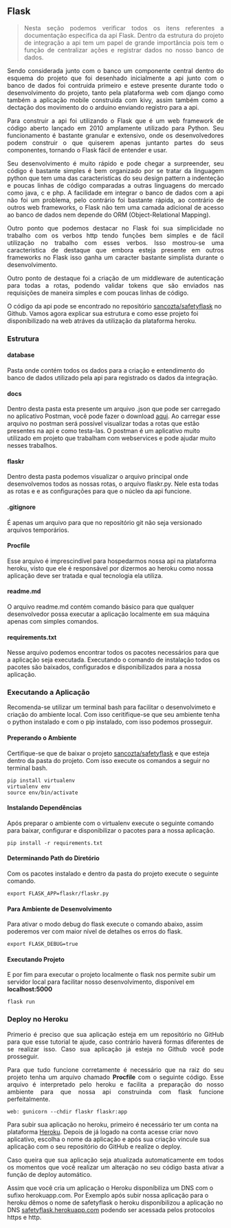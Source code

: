 ## Flask

><p style="text-align: justify;">Nesta seção podemos verificar todos os itens referentes a documentação especifica da api Flask. Dentro da estrutura do projeto de integração a api tem um papel de grande importância pois tem o função de centralizar ações e registrar dados no nosso banco de dados.</p>

<p style="text-align: justify;">
Sendo considerada junto com o banco um componente central dentro do esquema do projeto que foi desenhado inicialmente a api junto com o banco de dados foi contruida primeiro e esteve presente durante todo o desenvolvimento do projeto, tanto pela plataforma web com django como também a aplicação mobile construida com kivy, assim também como a dectação dos movimento do o arduino enviando registro para a api.
</p>

<p style="text-align: justify;">
Para construir a api foi utilizando o Flask que é um web framework de código aberto lançado em 2010 amplamente utilizado para Python. Seu funcionamento é bastante granular e extensivo, onde os desenvolvedores podem construir o que quiserem apenas juntanto partes do seus componentes, tornando o Flask fácil de entender e usar.
</p>

<p style="text-align: justify;">
Seu desenvolvimento é muito rápido e pode chegar a surpreender, seu código é bastante simples é bem organizado por se tratar da linguagem python que tem uma das caracteristicas do seu design pattern a indenteção e poucas linhas de código comparadas a outras linguagens do mercado como java, c e php. A facilidade em integrar o banco de dados com a api não foi um problema, pelo contrário foi bastante rápida, ao contrário de outros web frameworks, o Flask não tem uma camada adicional de acesso ao banco de dados nem depende do ORM (Object-Relational Mapping).
</p>

<p style="text-align: justify;">
Outro ponto que podemos destacar no Flask foi sua simplicidade no trabalho com os verbos http tendo funções bem simples e de fácil utilização no trabalho com esses verbos. Isso mostrou-se uma caracteristica de destaque que embora esteja presente em outros frameworks no Flask isso ganha um caracter bastante simplista durante o desenvolvimento.
</p>

<p style="text-align: justify;">
Outro ponto de destaque foi a criação de um middleware de autenticação para todas a rotas, podendo validar tokens que são enviados nas requisições de maneira simples e com poucas linhas de código.
</p>

O código da api pode se encontrado no repositório [sancozta/safetyflask](https://github.com/sancozta/safetyflask) no Github. Vamos agora explicar sua estrutura e como esse projeto foi disponíbilizado na web atráves da utilização da plataforma heroku.

### Estrutura

#### database

Pasta onde contém todos os dados para a criação e entendimento do banco de dados utilizado pela api para registrado os dados da integração.

#### docs

Dentro desta pasta esta presente um arquivo .json que pode ser carregado no aplicativo Postman, você pode fazer o download [aqui](https://www.getpostman.com/apps). Ao carregar esse arquivo no postman será possível visualizar todas a rotas que estão presentes na api e como testa-las. O postman é um aplicativo muito utilizado em projeto que trabalham com webservices e pode ajudar muito nesses trabalhos.

#### flaskr

Dentro desta pasta podemos visualizar o arquivo principal onde desenvolvemos todos as nossas rotas, o arquivo flaskr.py. Nele esta todas as rotas e
e as configurações para que o núcleo da api funcione.

#### .gitignore

É apenas um arquivo para que no repositório git não seja versionado arquivos temporários.

#### Procfile

Esse arquivo é imprescindível para hospedarmos nossa api na plataforma heroku, visto que ele é responsável por dizermos ao heroku como nossa aplicação deve ser tratada e qual tecnologia ela utiliza.

#### readme.md

O arquivo readme.md contém comando básico para que qualquer desenvolvedor possa executar a aplicação localmente em sua máquina apenas com simples comandos.

#### requirements.txt

Nesse arquivo podemos encontrar todos os pacotes necessários para que a aplicação seja executada. Executando o comando de instalação todos os pacotes são baixados, configurados e disponibilizados para a nossa aplicação.

### Executando a Aplicação

Recomenda-se utilizar um terminal bash para facilitar o desenvolvimeto e criação do ambiente local. Com isso ceritifique-se que seu ambiente tenha o python instalado e com o pip instalado, com isso podemos prosseguir. 

#### Preperando o Ambiente

Certifique-se que de baixar o projeto [sancozta/safetyflask](https://github.com/sancozta/safetyflask) e que esteja dentro da pasta do projeto. 
Com isso execute os comandos a seguir no terminal bash.

	pip install virtualenv
	virtualenv env
	source env/bin/activate

#### Instalando Dependências

Após preparar o ambiente com o virtualenv execute o seguinte comando para baixar, configurar e disponibilizar o pacotes para a nossa aplicação.

	pip install -r requirements.txt

#### Determinando Path do Diretório

Com os pacotes instalado e dentro da pasta do projeto execute o seguinte comando. 

	export FLASK_APP=flaskr/flaskr.py

#### Para Ambiente de Desenvolvimento

Para ativar o modo debug do flask execute o comando abaixo, assim poderemos ver com maior nível de detalhes os erros do flask.

	export FLASK_DEBUG=true

#### Executando Projeto

E por fim para executar o projeto localmente o flask nos permite subir um servidor local para facilitar nosso desenvolvimento, disponível em <b>localhost:5000</b>

	flask run

### Deploy no Heroku

<p style="text-align: justify;">
Primerio é preciso que sua aplicação esteja em um repositório no GitHub para que esse tutorial te ajude, caso contrário haverá formas diferentes de se realizar isso. Caso sua aplicação já esteja no Github você pode prosseguir.
</p>

<p style="text-align: justify;">
Para que tudo funcione corretamente é necessário que na raiz do seu projeto tenha um arquivo chamado <b>Procfile</b> com o seguinte código. Esse arquivo é interpretado pelo heroku e facilita a preparação do nosso ambiente para que nossa api construinda com flask funcione perfeitalmente.
</p>

    web: gunicorn --chdir flaskr flaskr:app	

Para subir sua aplicação no heroku, primeiro é necessário ter um conta na plataforma [Heroku](https://heroku.com). Depois de já logado na conta
acesse criar novo aplicativo, escolha o nome da aplicação e após sua criação vincule sua aplicação com o seu repositório do GitHub e realize o deploy.

<p style="text-align: justify;">
Caso queira que sua aplicação seja atualizada automaticamente em todos os momentos que você realizar um alteração no seu código basta ativar a função de deploy automático.
</p>

Assim que você cria um aplicação o Heroku disponíbiliza um DNS com o sufixo herokuapp.com. Por Exemplo após subir nossa aplicação para o heroku dêmos o nome de safetyflask o heroku disponíbilizou a aplicação no DNS [safetyflask.herokuapp.com](https://safetyflask.herokuapp.com) podendo ser acessada pelos protocolos https e http.